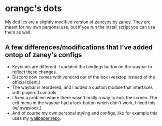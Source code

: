 # orangc's dots
My dotfiles are a slightly modified version of [zaneyos by zaney](https://gitlab.com/Zaney/zaneyos). They are meant for my own personal use, but if you run the install script you can use them as well.

## A few differences/modifications that I've added ontop of zaney's configs
- Keybinds are different. I updated the bindings button on the waybar to reflect these changes.
- Discord now comes with vencord out of the box (vesktop instead of the official client.)
- The waybar is reordered, and I added a custom module that interfaces with playerctl controls.
- I fixed a problem where there wasn't really a way to lock the screen. The exit menu in the waybar had a lock button which didn't work, I fixed this (w/ swaylock.)
- And of course my own personal styling and configs, like for example this uses my [wallpaper repo](https://github.com/orxngc/walls).
